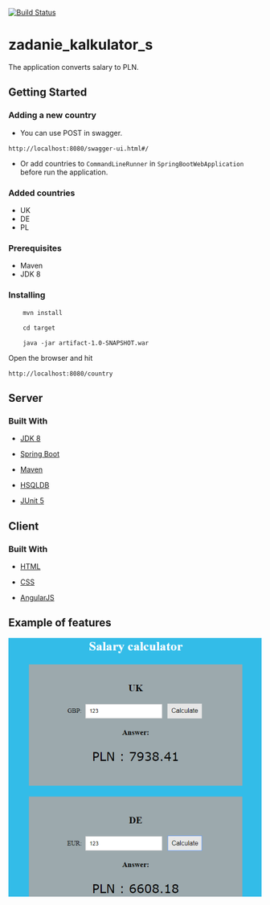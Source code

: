 [![Build Status](https://travis-ci.org/Mikbac/Salary-Calculator.svg?branch=master)](https://travis-ci.org/Mikbac/Salary-Calculator)

# zadanie_kalkulator_s

The application converts salary to PLN.

## Getting Started

### Adding a new country

* You can use POST in swagger.

```
http://localhost:8080/swagger-ui.html#/
```

* Or add countries to `CommandLineRunner` in `SpringBootWebApplication` before run the application.

### Added countries

* UK
* DE
* PL


### Prerequisites

* Maven
* JDK 8


### Installing
```
    mvn install
```
```
    cd target
```
```    
    java -jar artifact-1.0-SNAPSHOT.war
```

Open the browser and hit 
```
http://localhost:8080/country
```

## Server

### Built With

* [JDK 8](https://www.oracle.com/technetwork/java/index.html)

* [Spring Boot](https://spring.io/projects/spring-boot) 

* [Maven](https://maven.apache.org/)

* [HSQLDB](http://hsqldb.org/)

* [JUnit 5](https://junit.org/junit5/)


## Client

### Built With

* [HTML]()

* [CSS]()

* [AngularJS](https://angularjs.org/) 

## Example of features

![ex1](img/ex1.png)
